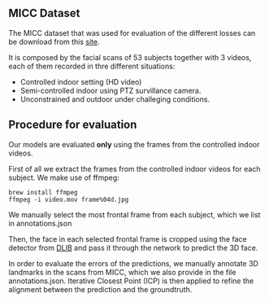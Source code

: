 ## MICC Dataset

The MICC dataset that was used for evaluation of the different losses can be download from this [site](https://www.micc.unifi.it/resources/datasets/florence-3d-faces/).

It is composed by the facial scans of 53 subjects together with 3 videos, each of them recorded in thre different situations:
- Controlled indoor setting (HD video)
- Semi-controlled indoor using PTZ survillance camera.
- Unconstrained and outdoor under challeging conditions.

## Procedure for evaluation

Our models are evaluated **only** using the frames from the controlled indoor videos.

First of all we extract the frames from the controlled indoor videos for each subject. We make use of ffmpeg:

```
brew install ffmpeg
ffmpeg -i video.mov frame%04d.jpg
```

We manually select the most frontal frame from each subject, which we list in annotations.json

Then, the face in each selected frontal frame is cropped using the face detector from [DLIB](http://dlib.net/) and pass it through the network to predict the 3D face.

In order to evaluate the errors of the predictions, we manually annotate 3D landmarks in the scans from MICC, which we also provide in the file annotations.json. Iterative Closest Point (ICP) is then applied to refine the alignment between the prediction and the groundtruth.
